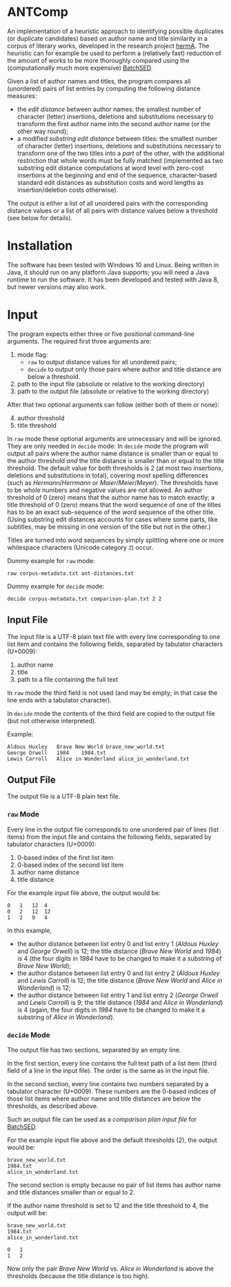 # ANTComp

An implementation of a heuristic approach to identifying possible duplicates (or duplicate candidates) based on author name and title similarity in a corpus of literary works, developed in the research project [hermA](https://www.herma.uni-hamburg.de/en.html). The heuristic can for example be used to perform a (relatively fast) reduction of the amount of works to be more thoroughly compared using the (computationally much more expensive) [BatchSED](https://github.com/benadelm/BatchSED).

Given a list of author names and titles, the program compares all (unordered) pairs of list entries by computing the following distance measures:

* the *edit distance* between author names: the smallest number of character (letter) insertions, deletions and substitutions necessary to transform the first author name into the second author name (or the other way round);
* a modified *substring edit distance* between titles: the smallest number of character (letter) insertions, deletions and substitutions necessary to transform one of the two titles into a *part* of the other, with the additional restriction that whole words must be fully matched (implemented as two substring edit distance computations at word level with zero-cost insertions at the beginning and end of the sequence, character-based standard edit distances as substitution costs and word lengths as insertion/deletion costs otherwise).

The output is either a list of all unordered pairs with the corresponding distance values or a list of all pairs with distance values below a threshold (see below for details).

# Installation

The software has been tested with Windows 10 and Linux. Being written in Java, it should run on any platform Java supports; you will need a Java runtime to run the software. It has been developed and tested with Java 8, but newer versions may also work.

# Input

The program expects either three or five positional command-line arguments. The required first three arguments are:

1. mode flag:
    * `raw` to output distance values for all unordered pairs;
    * `decide` to output only those pairs where author and title distance are below a threshold.
2. path to the input file (absolute or relative to the working directory)
3. path to the output file (absolute or relative to the working directory)

After that two optional arguments can follow (either both of them or none):

4. author threshold
5. title threshold

In `raw` mode these optional arguments are unnecessary and will be ignored. They are only needed in `decide` mode: In `decide` mode the program will output all pairs where the author name distance is smaller than or equal to the author threshold *and* the title distance is smaller than or equal to the title threshold. The default value for both thresholds is 2 (at most two insertions, deletions and substitutions in total), covering most spelling differences (such as *Hermann*/*Herrmann* or *Maier*/*Meier*/*Meyer*). The thresholds have to be whole numbers and negative values are not allowed. An author threshold of 0 (zero) means that the author name has to match exactly; a title threshold of 0 (zero) means that the word sequence of one of the titles has to be an exact sub-sequence of the word sequence of the other title. (Using substring edit distances accounts for cases where some parts, like subtitles, may be missing in one version of the title but not in the other.)

Titles are turned into word sequences by simply splitting where one or more whitespace characters (Unicode category `Z`) occur.

Dummy example for `raw` mode:

	raw corpus-metadata.txt ant-distances.txt

Dummy example for `decide` mode:

	decide corpus-metadata.txt comparison-plan.txt 2 2

## Input File

The input file is a UTF-8 plain text file with every line corresponding to one list item and contains the following fields, separated by tabulator characters (U+0009):

1. author name
2. title
3. path to a file containing the full text

In `raw` mode the third field is not used (and may be empty; in that case the line ends with a tabulator character).

In `decide` mode the contents of the third field are copied to the output file (but not otherwise interpreted).

Example:

	Aldous Huxley	Brave New World	brave_new_world.txt
	George Orwell	1984	1984.txt
	Lewis Carroll	Alice in Wonderland	alice_in_wonderland.txt

## Output File

The output file is a UTF-8 plain text file.

### `raw` Mode

Every line in the output file corresponds to one unordered pair of lines (list items) from the input file and contains the following fields, separated by tabulator characters (U+0009):

1. 0-based index of the first list item
2. 0-based index of the second list item
3. author name distance
4. title distance

For the example input file above, the output would be:

	0	1	12	4
	0	2	12	12
	1	2	9	4

In this example,

* the author distance between list entry 0 and list entry 1 (*Aldous Huxley* and *George Orwell*) is 12; the title distance (*Brave New World* and *1984*) is 4 (the four digits in *1984* have to be changed to make it a substring of *Brave New World*);
* the author distance between list entry 0 and list entry 2 (*Aldous Huxley* and *Lewis Carroll*) is 12; the title distance (*Brave New World* and *Alice in Wonderland*) is 12;
* the author distance between list entry 1 and list entry 2 (*George Orwell* and *Lewis Carroll*) is 9; the title distance (*1984* and *Alice in Wonderland*) is 4 (again, the four digits in *1984* have to be changed to make it a substring of *Alice in Wonderland*).

### `decide` Mode

The output file has two sections, separated by an empty line.

In the first section, every line contains the full text path of a list item (third field of a line in the input file). The order is the same as in the input file.

In the second section, every line contains two numbers separated by a tabulator character (U+0009). These numbers are the 0-based indices of those list items where author name and title distances are below the thresholds, as described above.

Such an output file can be used as a *comparison plan input file* for [BatchSED](https://github.com/benadelm/BatchSED).

For the example input file above and the default thresholds (2), the output would be:

	brave_new_world.txt
	1984.txt
	alice_in_wonderland.txt
	

The second section is empty because no pair of list items has author name and title distances smaller than or equal to 2.

If the author name threshold is set to 12 and the title threshold to 4, the output will be:

	brave_new_world.txt
	1984.txt
	alice_in_wonderland.txt
	
	0	1
	1	2

Now only the pair *Brave New World* vs. *Alice in Wonderland* is above the thresholds (because the title distance is too high).